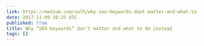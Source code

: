 ```yaml
---
link: https://medium.com/swlh/why-seo-keywords-dont-matter-and-what-to-do-instead-9f3bb1cbf56a
date: 2017-11-09 16:25 UTC
published: true
title: Why “SEO Keywords” don’t matter and what to do instead
tags: []
---
```



